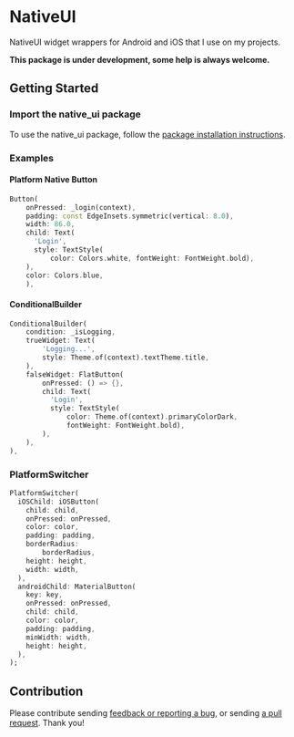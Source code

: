 # NativeUI

NativeUI widget wrappers for Android and iOS that I use on my projects.

**This package is under development, some help is always welcome.**

## Getting Started

### Import the native_ui package
To use the native_ui package, follow the [package installation instructions](https://pub.dartlang.org/packages/native_ui#-installing-tab-).

### Examples

#### Platform Native Button

```dart
Button(
    onPressed: _login(context),
    padding: const EdgeInsets.symmetric(vertical: 8.0),
    width: 86.0,
    child: Text(
      'Login',
      style: TextStyle(
          color: Colors.white, fontWeight: FontWeight.bold),
    ),
    color: Colors.blue,
    ),
```

#### ConditionalBuilder

```dart
ConditionalBuilder(
    condition: _isLogging,
    trueWidget: Text(
        'Logging...',
        style: Theme.of(context).textTheme.title,
    ),
    falseWidget: FlatButton(
        onPressed: () => {},
        child: Text(
          'Login',
          style: TextStyle(
              color: Theme.of(context).primaryColorDark,
              fontWeight: FontWeight.bold),
        ),
    ),
),
```

### PlatformSwitcher

```dart
PlatformSwitcher(
  iOSChild: iOSButton(
    child: child,
    onPressed: onPressed,
    color: color,
    padding: padding,
    borderRadius:
        borderRadius,
    height: height,
    width: width,
  ),
  androidChild: MaterialButton(
    key: key,
    onPressed: onPressed,
    child: child,
    color: color,
    padding: padding,
    minWidth: width,
    height: height,
  ),
);
```

## Contribution

Please contribute sending [feedback or reporting a bug](https://github.com/carlosjs23/nativeui/issues/new), or sending [a pull request](https://github.com/flutter/plugins/pulls). Thank you!




